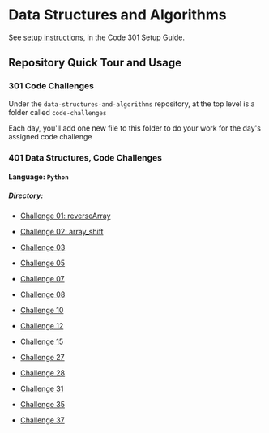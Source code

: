 # Data Structures and Algorithms

See [setup instructions](https://codefellows.github.io/setup-guide/code-301/3-code-challenges), in the Code 301 Setup Guide.

## Repository Quick Tour and Usage

### 301 Code Challenges

Under the `data-structures-and-algorithms` repository, at the top level is a folder called `code-challenges`

Each day, you'll add one new file to this folder to do your work for the day's assigned code challenge

### 401 Data Structures, Code Challenges

#### Language: `Python`

##### Directory:

- [Challenge 01: reverseArray](./python/code_challenges/reverse_linked_list.py)

- [Challenge 02: array_shift](./python/code_challenges/array-shift)

- [Challenge 03](../python/array-binary-search/README.md)

- [Challenge 05](../python/linked_list/README.md)

- [Challenge 07](../python/linked_list2/README.md)

- [Challenge 08](../python/ll_zip/README.md)

- [Challenge 10](../python/stacks_and_queues/README.md)

- [Challenge 12](../python/fifo_animal_shelter/README.md)

- [Challenge 15](../python/BinaryTree/README.md)

- [Challenge 27](../python/merge_sort/README.md)

- [Challenge 28](../python/quick_sort/README.md)

- [Challenge 31](../python/hashmap-tree-intersection/README.md)

- [Challenge 35](../python/graph/README.md)

- [Challenge 37](../python/graph_depth_first/README.md)
